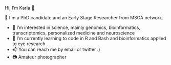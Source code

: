 Hi, I’m Karla 👋

🧬 I'm a PhD candidate and an Early Stage Researcher from MSCA network.

- 👀 I’m interested in science, mainly genomics, bioinformatics, transcriptomics, personalized medicine and neuroscience
- 🌱 I’m currently learning to code in R and Bash and bioinformatics applied to eye research
- 📫 You can reach me by email or twitter :)
- 📷 Amateur photographer 

<!---
karlaarz/karlaarz is a ✨ special ✨ repository because its `README.md` (this file) appears on your GitHub profile.
You can click the Preview link to take a look at your changes.
--->
